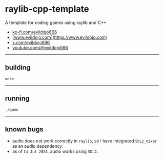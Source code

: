 # raylib-cpp-template

A template for coding games using raylib and C++

- [ko-fi.com/evildojo666](https://ko-fi.com/evildojo666)
- [www.evildojo.com](https://www.evildojo.com)
- [x.com/evildojo666](https://www.x.com/evildojo666)
- [youtube.com/@evildojo666](https://www.youtube.com/@evildojo666)

-----

## building

```
make
```

-----

## running

```
./game
```

-----

## known bugs

- audio does not work correctly in `raylib`, so I have integrated `SDL2_mixer` as an audio dependency.
- as of `14 Jul 2024`, audio works using `SDL2`.

